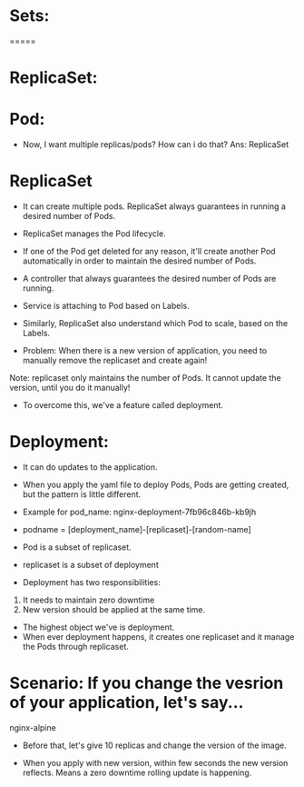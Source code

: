 # Sets:
  =====

# ReplicaSet:

# Pod:
* Now, 
I want multiple replicas/pods? How can i do that?
Ans: ReplicaSet

# ReplicaSet
* It can create multiple pods. ReplicaSet always guarantees in running a desired number of Pods.    

* ReplicaSet manages the Pod lifecycle.

* If one of the Pod get deleted for any reason, it'll create another Pod automatically in order to maintain the desired number of Pods.

* A controller that always guarantees the desired number of Pods are running.

* Service is attaching to Pod based on Labels. 
* Similarly, ReplicaSet also understand which Pod to scale, based on the Labels.


* Problem: When there is a new version of application, you need to manually remove the replicaset and create again!

Note: replicaset only maintains the number of Pods. It cannot update the version, until you do it manually!


* To overcome this, we've a feature called deployment.

# Deployment:
* It can do updates to the application.


* When you apply the yaml file to deploy Pods, Pods are getting created, but the pattern is little different.

* Example for pod_name: nginx-deployment-7fb96c846b-kb9jh

* podname = [deployment_name]-[replicaset]-[random-name]

* Pod is a subset of replicaset.
* replicaset is a subset of deployment


* Deployment has two responsibilities:

1. It needs to maintain zero downtime
2. New version should be applied at the same time.

* The highest object we've is deployment.
* When ever deployment happens, it creates one replicaset and it manage the Pods through replicaset.


# Scenario: If you change the vesrion of your application, let's say...

nginx-alpine


* Before that, let's give 10 replicas and change the version of the image.

* When you apply with new version, within few seconds the new version 
reflects. Means a zero downtime rolling update is happening.

<!-- NAME                           READY   STATUS              RESTARTS   AGE
nginx-deployment-547d878d89-2js5t   1/1     Running             0          62s
nginx-deployment-547d878d89-4bcbs   1/1     Running             0          64s
nginx-deployment-547d878d89-674sb   1/1     Running             0          63s
nginx-deployment-547d878d89-cfhzx   1/1     Running             0          63s
nginx-deployment-547d878d89-dmr5f   1/1     Running             0          64s
nginx-deployment-547d878d89-drzpr   1/1     Running             0          64s
nginx-deployment-547d878d89-lzgnz   1/1     Running             0          64s
nginx-deployment-547d878d89-stj6j   1/1     Terminating         0          63s
nginx-deployment-547d878d89-x4djg   1/1     Terminating         0          63s
nginx-deployment-547d878d89-zf6jn   1/1     Running             0          64s
nginx-deployment-965685897-2ddhw    0/1     ContainerCreating   0          0s
nginx-deployment-965685897-72mpw    0/1     ContainerCreating   0          0s
nginx-deployment-965685897-8twv7    0/1     ContainerCreating   0          0s
nginx-deployment-965685897-tbgc2    0/1     ContainerCreating   0          0s
nginx-deployment-965685897-tz5lc    0/1     ContainerCreating   0          0s -->


